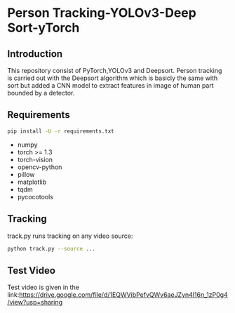 # Person Tracking-YOLOv3-Deep Sort-yTorch

## Introduction

This repository consist of PyTorch,YOLOv3 and Deepsort. 
Person tracking is carried out with the Deepsort algorithm which is basicly the same with sort but added a CNN model to extract features in image of human part bounded by a detector.

## Requirements
```bash
pip install -U -r requirements.txt
```
- numpy
- torch >= 1.3
- torch-vision
- opencv-python
- pillow
- matplotlib
- tqdm
- pycocotools


## Tracking

track.py runs tracking on any video source:

```bash
python track.py --source ...
```
## Test Video

Test video is given in the link:https://drive.google.com/file/d/1EQWVibPefvQWv6aeJZyn4l16n_1zP0g4/view?usp=sharing
